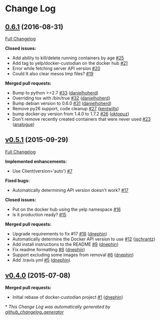 # Change Log

## [0.6.1](https://github.com/yelp/docker-custodian/tree/0.6.1) (2016-08-31)
[Full Changelog](https://github.com/yelp/docker-custodian/compare/v0.5.1...0.6.1)

**Closed issues:**

- Add ability to kill/delete running containers by age [\#25](https://github.com/Yelp/docker-custodian/issues/25)
- Add tag to yelp/docker-custodian on the docker hub [\#21](https://github.com/Yelp/docker-custodian/issues/21)
- Error while fetching server API version [\#20](https://github.com/Yelp/docker-custodian/issues/20)
- Could It also clear mesos tmp files? [\#19](https://github.com/Yelp/docker-custodian/issues/19)

**Merged pull requests:**

- Bump to python \>=2.7 [\#33](https://github.com/Yelp/docker-custodian/pull/33) ([danielhoherd](https://github.com/danielhoherd))
- Overriding tox with /bin/true [\#32](https://github.com/Yelp/docker-custodian/pull/32) ([danielhoherd](https://github.com/danielhoherd))
- Bump debian version to 0.6.0 [\#31](https://github.com/Yelp/docker-custodian/pull/31) ([danielhoherd](https://github.com/danielhoherd))
- Remove py26 support, code cleanup [\#27](https://github.com/Yelp/docker-custodian/pull/27) ([kentwills](https://github.com/kentwills))
- bump docker-py version from 1.4.0 to 1.7.2 [\#26](https://github.com/Yelp/docker-custodian/pull/26) ([oktopuz](https://github.com/oktopuz))
- Don't remove recently created containers that were never used [\#23](https://github.com/Yelp/docker-custodian/pull/23) ([analogue](https://github.com/analogue))

## [v0.5.1](https://github.com/yelp/docker-custodian/tree/v0.5.1) (2015-09-29)
[Full Changelog](https://github.com/yelp/docker-custodian/compare/v0.4.0...v0.5.1)

**Implemented enhancements:**

- Use Client\(version='auto'\) [\#7](https://github.com/Yelp/docker-custodian/issues/7)

**Fixed bugs:**

- Automatically determining API version doesn't work? [\#17](https://github.com/Yelp/docker-custodian/issues/17)

**Closed issues:**

- Put on the docker hub using the yelp namespace [\#16](https://github.com/Yelp/docker-custodian/issues/16)
- Is it production ready? [\#15](https://github.com/Yelp/docker-custodian/issues/15)

**Merged pull requests:**

- Upgrade requirements to fix \#17 [\#18](https://github.com/Yelp/docker-custodian/pull/18) ([dnephin](https://github.com/dnephin))
- Automatically determine the Docker API version to use [\#12](https://github.com/Yelp/docker-custodian/pull/12) ([jschrantz](https://github.com/jschrantz))
- Add install instructions to the README [\#9](https://github.com/Yelp/docker-custodian/pull/9) ([dnephin](https://github.com/dnephin))
- Fix readme formatting [\#8](https://github.com/Yelp/docker-custodian/pull/8) ([dnephin](https://github.com/dnephin))
- Support excluding some images from removal [\#6](https://github.com/Yelp/docker-custodian/pull/6) ([dnephin](https://github.com/dnephin))
- Add .travis.yml [\#5](https://github.com/Yelp/docker-custodian/pull/5) ([dnephin](https://github.com/dnephin))

## [v0.4.0](https://github.com/yelp/docker-custodian/tree/v0.4.0) (2015-07-08)
**Merged pull requests:**

- Initial rebase of docker-custodian project [\#1](https://github.com/Yelp/docker-custodian/pull/1) ([dnephin](https://github.com/dnephin))



\* *This Change Log was automatically generated by [github_changelog_generator](https://github.com/skywinder/Github-Changelog-Generator)*
